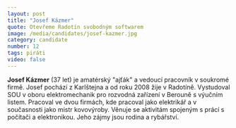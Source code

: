 ```yaml
---
layout: post
title: "Josef Kázmer"
quote: Otevřeme Radotín svobodným softwarem
image: /media/candidates/josef-kazmer.jpg
category: candidate
number: 12
tags: piráti
video: false
---
```


**Josef Kázmer** (37 let) je amatérský "ajťák" a vedoucí pracovník v soukromé firmě. Josef pochází z Karlštejna a od roku 2008 žije v Radotíně. Vystudoval SOU v oboru elektromechanik pro rozvodná zařízení v Berouně s výučním listem. Pracoval ve dvou firmách, kde pracoval jako elektrikář a v současnosti jako mistr kovovýroby. Věnuje se aktivitám spojeným s prácí s počítači a elektronikou. Jeho zájmy jsou rodina a rybářství. 
